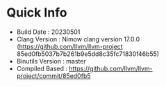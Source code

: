 # Quick Info
* Build Date : 20230501
* Clang Version : Nimow clang version 17.0.0 (https://github.com/llvm/llvm-project 85ed0fb5037b7b261b9e5dd8c35fc71830f46b55)
* Binutils Version : master
* Compiled Based : https://github.com/llvm/llvm-project/commit/85ed0fb5

